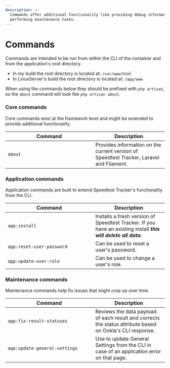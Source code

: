 ```yaml
---
description: >-
  Commands offer additional functionality like providing debug information and
  performing maintenance tasks.
---
```


# Commands

Commands are intended to be run from within the CLI of the container and from the application's root directory.

* In my build the root directory is located at: `/var/www/html`
* In LinuxServer's build the root directory is located at: `/app/www`

When using the commands below they should be prefixed with `php artisan`, so the `about` command will look like `php artisan about`.

### Core commands

Core commands exist at the framework level and might be extended to provide additional functionality.

<table><thead><tr><th width="261">Command</th><th>Description</th></tr></thead><tbody><tr><td><code>about</code></td><td>Provides information on the current version of Speedtest Tracker, Laravel and Filament.</td></tr></tbody></table>

### Application commands

Application commands are built to extend Speedtest Tracker's functionality from the CLI.

<table><thead><tr><th width="261">Command</th><th>Description</th></tr></thead><tbody><tr><td><code>app:install</code></td><td>Installs a fresh version of Speedtest Tracker. If you have an existing install <em><strong>this will delete all data</strong></em>.</td></tr><tr><td><code>app:reset-user-password</code></td><td>Can be used to reset a user's password.</td></tr><tr><td><code>app:update-user-role</code></td><td>Can be used to change a user's role.</td></tr></tbody></table>

### Maintenance commands

Maintenance commands help fix issues that might crop up over time.

<table><thead><tr><th width="261">Command</th><th>Description</th></tr></thead><tbody><tr><td><code>app:fix-result-statuses</code></td><td>Reviews the data payload of each result and corrects the status attribute based on Ookla's CLI response.</td></tr><tr><td><code>app:update-general-settings</code></td><td>Use to update General Settings from the CLI in case of an application error on that page.</td></tr></tbody></table>
